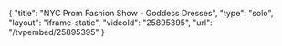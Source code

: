 {
    "title": "NYC Prom Fashion Show - Goddess Dresses",
    "type": "solo",
    "layout": "iframe-static",
    "videoId": "25895395",
    "url": "\/tvpembed\/25895395"
}